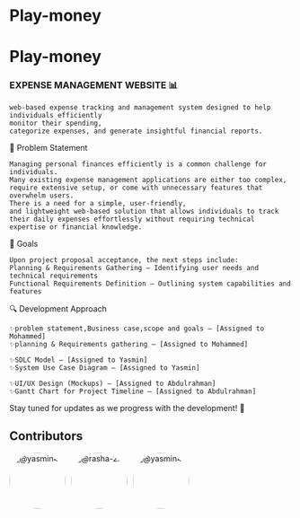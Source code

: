 # Play-money

# Play-money

### EXPENSE MANAGEMENT WEBSITE 📊

    web-based expense tracking and management system designed to help individuals efficiently 
    monitor their spending, 
    categorize expenses, and generate insightful financial reports.

📌 Problem Statement

    Managing personal finances efficiently is a common challenge for individuals. 
    Many existing expense management applications are either too complex, 
    require extensive setup, or come with unnecessary features that overwhelm users.
    There is a need for a simple, user-friendly, 
    and lightweight web-based solution that allows individuals to track 
    their daily expenses effortlessly without requiring technical expertise or financial knowledge.


🎯 Goals

    Upon project proposal acceptance, the next steps include:
    Planning & Requirements Gathering – Identifying user needs and technical requirements
    Functional Requirements Definition – Outlining system capabilities and features


🔍 Development Approach

    ✨problem statement,Business case,scope and goals – [Assigned to Mohammed]
    ✨planning & Requirements gathering – [Assigned to Mohammed]
    
    ✨SDLC Model – [Assigned to Yasmin]
    ✨System Use Case Diagram – [Assigned to Yasmin]
    
    ✨UI/UX Design (Mockups) – [Assigned to Abdulrahman]
    ✨Gantt Chart for Project Timeline – [Assigned to Abdulrahman]


Stay tuned for updates as we progress with the development! 🚀


## Contributors
<div style="display: flex; align-items: center; margin-bottom: 20px;">
     <a href="https://github.com/yasmin41" style="text-decoration: none; display: flex; align-items: center;">
        <img src="https://github.com/yasmin41.png" alt="@yasmin41" title="@yasmin41" width="100px" height="100px" style="border-radius: 50%; margin-right: 10px;">
    </a>
    <a href="https://github.com/proganajlat03" style="text-decoration: none; display: flex; align-items: center;">
        <img src="https://github.com/proganajlat03.png" alt="@rasha-2k" title="@rasha-2k" width="100px" height="100px" style="border-radius: 50%; margin-right: 10px;">
    </a>
     <a href="https://github.com/MohamadBraighesh" style="text-decoration: none; display: flex; align-items: center;">
        <img src="https://github.com/MohamadBraighesh.png" alt="@yasmin41" title="@yasmin41" width="100px" height="100px" style="border-radius: 50%; margin-right: 10px;">
    </a>
   
</div>
